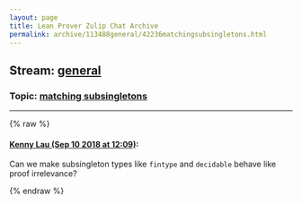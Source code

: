 ```yaml
---
layout: page
title: Lean Prover Zulip Chat Archive 
permalink: archive/113488general/42236matchingsubsingletons.html
---
```


## Stream: [general](index.html)
### Topic: [matching subsingletons](42236matchingsubsingletons.html)

---


{% raw %}
#### [ Kenny Lau (Sep 10 2018 at 12:09)](https://leanprover.zulipchat.com/#narrow/stream/113488-general/topic/matching%20subsingletons/near/133650640):
Can we make subsingleton types like `fintype` and `decidable` behave like proof irrelevance?


{% endraw %}
